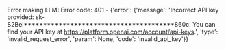 Error making LLM: Error code: 401 - {'error': {'message': 'Incorrect API key provided: sk-S2BeI***************************************860c. You can find your API key at https://platform.openai.com/account/api-keys.', 'type': 'invalid_request_error', 'param': None, 'code': 'invalid_api_key'}}